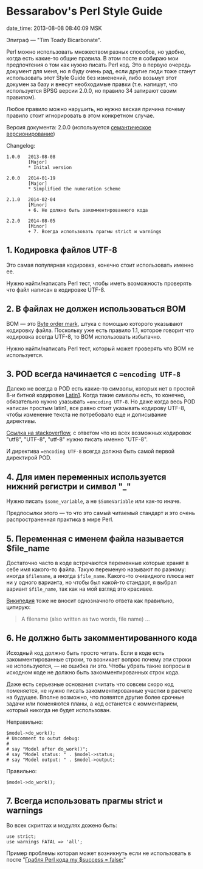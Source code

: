 # Bessarabov's Perl Style Guide

date_time: 2013-08-08 08:40:09 MSK

Эпиграф — "Tim Toady Bicarbonate".

Perl можно использовать множеством разных способов, но удобно, когда есть
какие-то общие правила. В этом посте я собираю мои предпочтения о том как
нужно писать Perl код. Это в первую очередь документ для меня, но я буду очень
рад, если другие люди тоже станут использовать этот Style Guide без изменений,
либо возьмут этот докумен за базу и внесут необходимые правки (т.е. напишут,
что используется BPSG версии 2.0.0, но правило 34 затирают своим правилом).

Любое правило можно нарушить, но нужно веская причина почему правило стоит
игнорировать в этом конкретном случае.

Версия документа: 2.0.0 (используется [семантическое версионирование][SemVer])

 [SemVer]: http://semver.org/

Changelog:

    1.0.0   2013-08-08
            [Major]
            * Inital version

    2.0.0   2014-01-19
            [Major]
            * Simplified the numeration scheme

    2.1.0   2014-02-04
            [Minor]
            + 6. Не должно быть закомментированного кода

    2.2.0   2014-08-05
            [Minor]
            + 7. Всегда использовать прагмы strict и warnings

## 1. Кодировка файлов UTF-8

Это самая популярная кодировка, конечно стоит использовать именно ее.

Нужно найти/написать Perl тест, чтобы иметь возможность проверять что файл
написан в кодировке UTF-8.

## 2. В файлах не должен использоваться BOM

BOM — это [Byte order mark][bom], штука с помощью которого указывают кодировку
файла. Поскольку уже есть правило 1.1, которое говорит что кодировка всегда
UTF-8, то BOM использовать избытачно.

Нужно найти/написать Perl тест, который может проверять что BOM не
используется.

 [bom]: http://ru.wikipedia.org/wiki/Byte_order_mark

## 3. POD всегда начинается с `=encoding UTF-8`

Далеко не всегда в POD есть какие-то символы, которых нет в простой 8-и битной
кодировке [Latin1][latin1]. Когда такие символы есть, то конечно, обязательно
нужно узазывать `=encoding UTF-8`. Но даже когда весь POD написан простым
latin1, все равно стоит указывать кодирову UTF-8, чтобы изменение текста не
потребовало еще и дописывание директивы.

[Ссылка на stackoverflow][so], с ответом что из всех возможных кодировок "utf8",
"UTF-8", "utf-8" нужно писать именно "UTF-8".

И директива `=encoding UTF-8` всегда должна быть самой первой директирой POD.

 [latin1]: http://en.wikipedia.org/wiki/Latin1
 [so]: http://stackoverflow.com/questions/18109154/what-string-should-be-used-to-specify-encoding-in-perl-pod-utf8-utf-8-or/

## 4. Для имен переменных используется нижний регистри и символ "_"

Нужно писать `$some_variable`, а не `$SomeVariable` или как-то иначе.

Предпосылки этого — то что это самый читаемый стандарт и это очень
распространенная практика в мире Perl.

## 5. Переменная с именем файла называется $file_name

Достаточно часто в коде встречаются переменные которые хранят в себе имя
какого-то файла. Такую переменую называют по разному: иногда `$filename`, а
иногда `$file_name`. Какого-то очивидного плюса нет ни у одного варианта, но
чтобы был какой-то стандарт, я выбрал вариант `$file_name`, так как на мой
взгляд это красивее.

[Википедия][wiki_filename] тоже не вносит однозначного ответа как правильно,
цитирую:

> A filename (also written as two words, file name) ...

 [wiki_filename]: http://en.wikipedia.org/wiki/Filename

## 6. Не должно быть закомментированного кода

Исходный код должно быть просто читать. Если в коде есть закомментированные
строки, то возникает вопрос почему эти строки не используются, — не ошибка ли
это. Чтобы убрать такие вопросы в исходном коде не должно быть
закомментированных строк кода.

Даже есть серьезные основания считать что совсем скоро код поменяется, не
нужно писать закомментированные участки в расчете на будущее. Вполне возможно,
что появятся другие более срочные задачи или поменяются планы, а код останется
с комментарием, который никогда не будет использован.

Неправильно:

    $model->do_work();
    # Uncomment to outut debug:
    #
    # say "Model after do_work()";
    # say "Model status: " . $model->status;
    # say "Model output: " . $model->output;

Правильно:

    $model->do_work();

## 7. Всегда использовать прагмы strict и warnings

Во всех скриптах и модулях дожено быть:

    use strict;
    use warnings FATAL => 'all';

Пример проблемы которая может возникнуть если не использовать в посте "[Грабля
Perl кода my $success = false;][rake]"

 [rake]: https://ivan.bessarabov.ru/blog/perl-boolean-barewords
